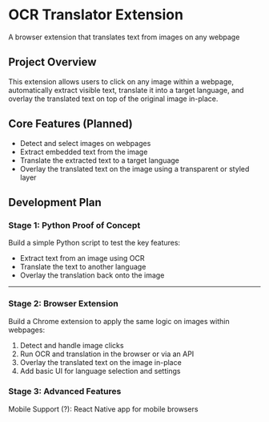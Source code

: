 # OCR Translator Extension

A browser extension that translates text from images on any webpage 

## Project Overview

This extension allows users to click on any image within a webpage, automatically extract visible text, translate it into a target language, and overlay the translated text on top of the original image in-place.

## Core Features (Planned)

- Detect and select images on webpages
- Extract embedded text from the image
- Translate the extracted text to a target language
- Overlay the translated text on the image using a transparent or styled layer

## Development Plan
### Stage 1: Python Proof of Concept

Build a simple Python script to test the key features:
- Extract text from an image using OCR
- Translate the text to another language
- Overlay the translation back onto the image

---

### Stage 2: Browser Extension

Build a Chrome extension to apply the same logic on images within webpages:
1. Detect and handle image clicks
2. Run OCR and translation in the browser or via an API
3. Overlay the translated text on the image in-place
4. Add basic UI for language selection and settings


### Stage 3: Advanced Features

Mobile Support (?): React Native app for mobile browsers